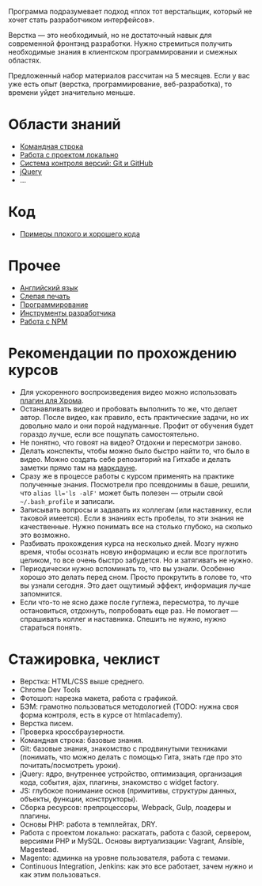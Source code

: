 Программа подразумевает подход «плох тот верстальщик, который не хочет стать разработчиком интерфейсов».

Верстка — это необходимый, но не достаточный навык для современной фронтэнд разработки. Нужно стремиться получить необходимые знания в клиентском программировании и смежных областях.

Предложенный набор материалов рассчитан на 5 месяцев. Если у вас уже есть опыт (верстка, программирование, веб-разработка), то времени уйдет значительно меньше.

# Области знаний
* [Командная строка](learn/bash.md)
* [Работа с проектом локально](learn/local-development.md)
* [Система контроля версий: Git и GitHub](learn/git.md)
* [jQuery](learn/jquery/index.md)
* ...

# Код
* [Примеры плохого и хорошего кода](learn/best_practices.md)

# Прочее
* [Английский язык](learn/english.md)
* [Слепая печать](learn/keyboard.md)
* [Программирование](learn/programming.md)
* [Инструменты разработчика](learn/devtools.md)
* [Работа с NPM](learn/npm.md)

# Рекомендации по прохождению курсов
* Для ускоренного воспроизведения видео можно использовать [плагин для Хрома](https://chrome.google.com/webstore/detail/html5-video-speed-control/ejdipbccipeloijefbkiakckfhdbgocg?hl=ru).
* Останавливать видео и пробовать выполнить то же, что делает автор. После видео, как правило, есть практические задачи, но их довольно мало и они порой надуманные. Профит от обучения будет гораздо лучше, если все пощупать самостоятельно.
* Не понятно, что говоят на видео? Отдохни и пересмотри заново.
* Делать конспекты, чтобы можно было быстро найти то, что было в видео. Можно создать себе репозиторий на Гитхабе и делать заметки прямо там на [маркдауне](https://guides.github.com/features/mastering-markdown/).
* Сразу же в процессе работы с курсом применять на практике полученные знания. Посмотрели про псевдонимы в баше, решили, что `alias ll='ls -alF'` может быть полезен — отрыли свой `~/.bash_profile` и записали.
* Записывать вопросы и задавать их коллегам (или наставнику, если таковой имеется). Если в знаниях есть пробелы, то эти знания не качественные. Нужно понимать все на столько глубоко, на сколько это возможно.
* Разбивать прохождения курса на несколько дней. Мозгу нужно время, чтобы осознать новую информацию и если все проглотить целиком, то все очень быстро забудется. Но и затягивать не нужно.
* Периодически нужно вспоминать то, что вы узнали. Особенно хорошо это делать перед сном. Просто прокрутить в голове то, что вы узнали сегодня. Это дает ощутимый эффект, информация лучше запомнится.
* Если что-то не ясно даже после гуглежа, пересмотра, то лучше остановиться, отдохнуть, попробовать еще раз. Не помогает — спрашивать коллег и наставника. Спешить не нужно, нужно стараться понять.

# Стажировка, чеклист
* Верстка: HTML/CSS выше среднего.
* Chrome Dev Tools
* Фотошоп: нарезка макета, работа с графикой.
* БЭМ: грамотно пользоваться методологией (TODO: нужна своя форма контроля, есть в курсе от htmlacademy).
* Верстка писем.
* Проверка кроссбраузерности.
* Командная строка: базовые знания.
* Git: базовые знания, знакомство с продвинутыми техниками (понимать, что можно делать с помощью Гита, знать где про это почитать/посмотреть уроки).
* jQuery: ядро, внутреннее устройство, оптимизация, организация кода, события, ajax, плагины, знакомство с widget factory.
* JS: глубокое понимание основ (примитивы, структуры данных, объекты, функции, конструкторы).
* Сборка ресурсов: препроцессоры, Webpack, Gulp, лоадеры и плагины.
* Основы PHP: работа в темплейтах, DRY.
* Работа с проектом локально: раскатать, работа с базой, сервером, версиями PHP и MySQL. Основы виртуализации: Vagrant, Ansible, Magestead.
* Magento: админка на уровне пользователя, работа с темами.
* Continuous Integration, Jenkins: как это все работает, зачем нужно и как этим пользоваться.


